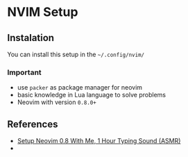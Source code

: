 # NVIM Setup

## Instalation

You can install this setup in the `~/.config/nvim/`

### Important

- use `packer` as package manager for neovim
- basic knowledge in Lua language to solve problems
- Neovim with version `0.8.0+`

## References

- [Setup Neovim 0.8 With Me, 1 Hour Typing Sound (ASMR)](https://www.youtube.com/watch?v=uGrxQd5LrRw&list=PLzPQsZqPu9iDRwwnRBqkIoDIV9BxBIT_-&index=5)
- []()
